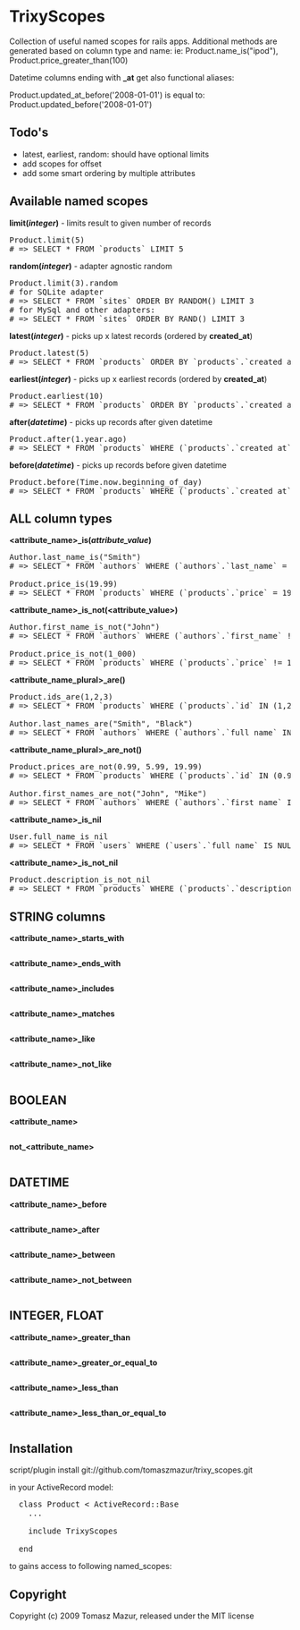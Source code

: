 # TrixyScopes

Collection of useful named scopes for rails apps.
Additional methods are generated based on column type and name:
ie: Product.name_is("ipod"), Product.price_greater_than(100)

Datetime columns ending with **_at** get also functional aliases:

Product.updated_at_before('2008-01-01') is equal to:
Product.updated_before('2008-01-01')

## Todo's

* latest, earliest, random: should have optional limits
* add scopes for offset
* add some smart ordering by multiple attributes

## Available named scopes

**limit(*integer*)** - limits result to given number of records

<pre>
Product.limit(5)
# => SELECT * FROM `products` LIMIT 5
</pre>

**random(*integer*)** - adapter agnostic random

<pre>
Product.limit(3).random
# for SQLite adapter
# => SELECT * FROM `sites` ORDER BY RANDOM() LIMIT 3
# for MySql and other adapters:
# => SELECT * FROM `sites` ORDER BY RAND() LIMIT 3
</pre>

**latest(*integer*)** - picks up x latest records (ordered by **created_at**)

<pre>
Product.latest(5)
# => SELECT * FROM `products` ORDER BY `products`.`created_at` desc LIMIT 5
</pre>

**earliest(*integer*)** - picks up x earliest records (ordered by **created_at**)

<pre>
Product.earliest(10)
# => SELECT * FROM `products` ORDER BY `products`.`created_at` asc LIMIT 10
</pre>

**after(*datetime*)** - picks up records after given datetime

<pre>
Product.after(1.year.ago)
# => SELECT * FROM `products` WHERE (`products`.`created_at` > '2008-06-07 16:11:56') 
</pre>

**before(*datetime*)** - picks up records before given datetime

<pre>
Product.before(Time.now.beginning_of_day)
# => SELECT * FROM `products` WHERE (`products`.`created_at` < '2008-06-07 00:00:00') 
</pre>


## ALL column types

**<attribute_name>_is(*attribute_value*)**

<pre>
Author.last_name_is("Smith")
# => SELECT * FROM `authors` WHERE (`authors`.`last_name` = 'Smith')

Product.price_is(19.99)
# => SELECT * FROM `products` WHERE (`products`.`price` = 19.99)
</pre>

**<attribute_name>_is_not(<attribute_value>)**

<pre>
Author.first_name_is_not("John")
# => SELECT * FROM `authors` WHERE (`authors`.`first_name` != 'John')

Product.price_is_not(1_000)
# => SELECT * FROM `products` WHERE (`products`.`price` != 1000)
</pre>

**<attribute_name_plural>_are(<array>)**

<pre>
Product.ids_are(1,2,3)
# => SELECT * FROM `products` WHERE (`products`.`id` IN (1,2,3))

Author.last_names_are("Smith", "Black")
# => SELECT * FROM `authors` WHERE (`authors`.`full_name` IN ('Smith','Black'))
</pre>

**<attribute_name_plural>_are_not(<array>)**

<pre>
Product.prices_are_not(0.99, 5.99, 19.99)
# => SELECT * FROM `products` WHERE (`products`.`id` IN (0.99,5.99,19.99))

Author.first_names_are_not("John", "Mike")
# => SELECT * FROM `authors` WHERE (`authors`.`first_name` IN ('John','Mike'))
</pre>

**<attribute_name>_is_nil**

<pre>
User.full_name_is_nil
# => SELECT * FROM `users` WHERE (`users`.`full_name` IS NULL) 
</pre>

**<attribute_name>_is_not_nil**

<pre>
Product.description_is_not_nil
# => SELECT * FROM `products` WHERE (`products`.`description` IS NOT NULL)
</pre>

## STRING columns

**<attribute_name>_starts_with**

<pre>
</pre>

**<attribute_name>_ends_with**

<pre>
</pre>

**<attribute_name>_includes**

<pre>
</pre>

**<attribute_name>_matches**

<pre>
</pre>

**<attribute_name>_like**

<pre>
</pre>

**<attribute_name>_not_like**

<pre>
</pre>

## BOOLEAN

**<attribute_name>**

<pre>
</pre>

**not_<attribute_name>**

<pre>
</pre>

## DATETIME

**<attribute_name>_before**

<pre>
</pre>

**<attribute_name>_after**

<pre>
</pre>

**<attribute_name>_between**

<pre>
</pre>

**<attribute_name>_not_between**

<pre>
</pre>

## INTEGER, FLOAT

**<attribute_name>_greater_than**

<pre>
</pre>

**<attribute_name>_greater_or_equal_to**

<pre>
</pre>

**<attribute_name>_less_than**

<pre>
</pre>

**<attribute_name>_less_than_or_equal_to**

<pre>
</pre>


## Installation


script/plugin install git://github.com/tomaszmazur/trixy_scopes.git

in your ActiveRecord model:

<pre>
  class Product < ActiveRecord::Base
    ...
  
    include TrixyScopes
    
  end
</pre>
to gains access to following named_scopes:


## Copyright

Copyright (c) 2009 Tomasz Mazur, released under the MIT license
